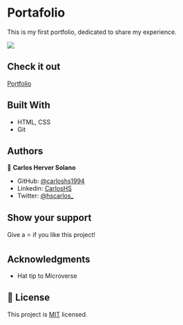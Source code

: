 # Portafolio
This is my first portfolio, dedicated to share my experience.

![](https://img.shields.io/badge/Microverse-blueviolet)

## Check it out
[Portfolio](https://carloshs1994.github.io/Portfolio/)

## Built With

- HTML, CSS
- Git

## Authors

👤 **Carlos Herver Solano**

- GitHub: [@carloshs1994](https://github.com/carloshs1994)
- Linkedin: [CarlosHS](https://www.linkedin.com/in/carloshs94)
- Twitter: [@hscarlos_](https://twitter.com/hscarlos_)

## Show your support

Give a ⭐️ if you like this project!

## Acknowledgments

- Hat tip to Microverse

## 📝 License

This project is [MIT](./MIT.md) licensed.
